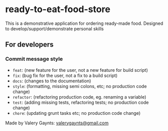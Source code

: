 # ready-to-eat-food-store
This is a demonstrative application for ordering ready-made food. Designed to develop/support/demonstrate personal skills

## For developers
### Commit message style

- `feat`: (new feature for the user, not a new feature for build script)
- `fix`: (bug fix for the user, not a fix to a build script)
- `docs`: (changes to the documentation)
- `style`: (formatting, missing semi colons, etc; no production code change)
- `refactor`: (refactoring production code, eg. renaming a variable)
- `test`: (adding missing tests, refactoring tests; no production code change)
- `chore`: (updating grunt tasks etc; no production code change)


Made by Valery Gaynts: valerygaynts@gmail.com
